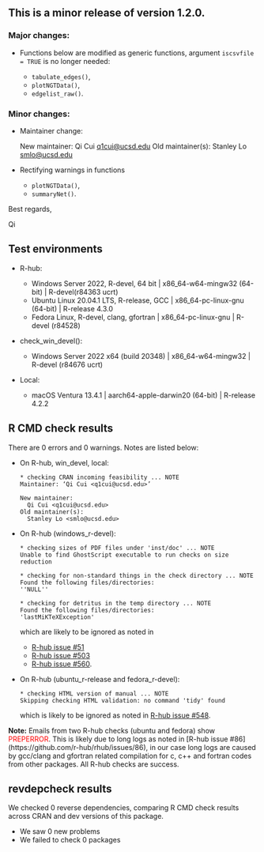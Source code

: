 ## This is a minor release of version 1.2.0.

### Major changes:
* Functions below are modified as generic functions, argument `iscsvfile = TRUE` is no longer needed:

  * `tabulate_edges()`,
  * `plotNGTData()`,
  * `edgelist_raw()`.

### Minor changes:
* Maintainer change:
  
  New maintainer:
    Qi Cui <q1cui@ucsd.edu>
  Old maintainer(s):
    Stanley Lo <smlo@ucsd.edu>
* Rectifying warnings in functions 

  * `plotNGTData()`,
  * `summaryNet()`.
  
Best regards,

Qi

## Test environments

* R-hub:
  * Windows Server 2022, R-devel, 64 bit | x86_64-w64-mingw32 (64-bit) | R-devel(r84363 ucrt)
  * Ubuntu Linux 20.04.1 LTS, R-release, GCC | x86_64-pc-linux-gnu (64-bit) | R-release 4.3.0
  * Fedora Linux, R-devel, clang, gfortran | x86_64-pc-linux-gnu | R-devel (r84528)
  
* check_win_devel():
  * Windows Server 2022 x64 (build 20348) | x86_64-w64-mingw32 | R-devel (r84676 ucrt)

* Local:
  * macOS Ventura 13.4.1 | aarch64-apple-darwin20 (64-bit) | R-release 4.2.2


## R CMD check results

There are 0 errors and 0 warnings.
Notes are listed below:

* On R-hub, win_devel, local:
    
  ```
  * checking CRAN incoming feasibility ... NOTE
  Maintainer: ‘Qi Cui <q1cui@ucsd.edu>’
    
  New maintainer:
    Qi Cui <q1cui@ucsd.edu>
  Old maintainer(s):
    Stanley Lo <smlo@ucsd.edu>
  ```
* On R-hub (windows_r-devel):

  ```
  * checking sizes of PDF files under 'inst/doc' ... NOTE
  Unable to find GhostScript executable to run checks on size reduction
  ```
  ```
  * checking for non-standard things in the check directory ... NOTE
  Found the following files/directories:
  ''NULL''
  ```
  ```
  * checking for detritus in the temp directory ... NOTE
  Found the following files/directories:
  'lastMiKTeXException'
  ```
  which are likely to be ignored as noted in 
  * [R-hub issue #51](https://github.com/r-hub/rhub/issues/51)
  * [R-hub issue #503](https://github.com/r-hub/rhub/issues/503)
  * [R-hub issue #560](https://github.com/r-hub/rhub/issues/560).


* On R-hub (ubuntu_r-release and fedora_r-devel):
  ```
  * checking HTML version of manual ... NOTE
  Skipping checking HTML validation: no command 'tidy' found
  ```
  which is likely to be ignored as noted in [R-hub issue #548](https://github.com/r-hub/rhub/issues/548).
  
<div class="alert alert-info">
  <strong>Note:</strong> Emails from two R-hub checks (ubuntu and fedora) show <font color="red">PREPERROR</font>. This is likely due to long logs  as noted in [R-hub issue #86](https://github.com/r-hub/rhub/issues/86), in our case long logs are caused by gcc/clang and gfortran related compilation for c, c++ and fortran codes from other packages. All R-hub checks are success.
</div>



## revdepcheck results

We checked 0 reverse dependencies, comparing R CMD check results across CRAN and dev versions of this package.

 * We saw 0 new problems
 * We failed to check 0 packages
